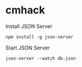 # cmhack

Install JSON Server
```
npm install -g json-server

```

Start JSON Server
```
json-server --watch db.json
```
